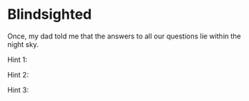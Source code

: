 # Blindsighted

Once, my dad told me that the answers to all our questions lie within the night sky.

Hint 1:

Hint 2:

Hint 3:
